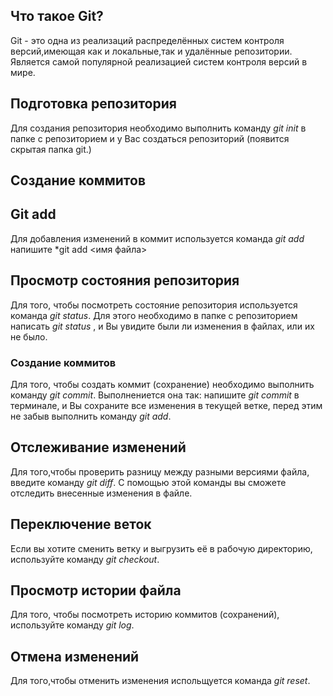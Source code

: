 ## Что такое Git? 

Git - это одна из реализаций распределённых систем контроля версий,имеющая как и локальные,так и удалённые репозитории. Является самой популярной реализацией систем контроля версий в мире.
## Подготовка репозитория 
Для создания репозитория необходимо выполнить команду *git init* в папке с репозиторием и у Вас создаться репозиторий (появится скрытая папка git.)

## Создание коммитов

## Git add 
Для добавления изменений в коммит используется команда *git add* напишите *git add <имя файла>

## Просмотр состояния репозитория 
Для того, чтобы посмотреть состояние репозитория используется команда *git status*. Для этого необходимо в папке с репозиторием написать *git status* , и Вы увидите были ли изменения в файлах, или их не было.

### Создание коммитов 
Для того, чтобы создать коммит (сохранение) необходимо выполнить команду *git commit*. Выполнениется она так: напишите *git commit* в терминале, и Вы сохраните все изменения в текущей ветке, перед этим не забыв выполнить команду *git add*. 

## Отслеживание изменений 

Для того,чтобы проверить разницу между разными версиями файла, введите команду *git diff*. С помощью этой команды вы сможете отследить внесенные изменения в файле.

## Переключение веток 

Если вы хотите сменить ветку и выгрузить её  в рабочую директорию, используйте команду *git checkout*.

## Просмотр истории файла 

Для того, чтобы посмотреть историю коммитов (сохранений), используйте команду *git log*.

## Отмена изменений

Для того,чтобы отменить изменения испольщуется команда *git reset*.